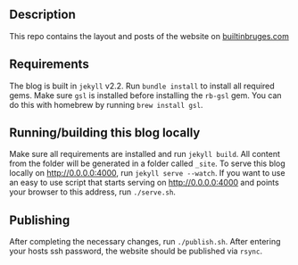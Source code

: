 ## Description

This repo contains the layout and posts of the website on [builtinbruges.com](http://www.builtinbruges.com)

## Requirements

The blog is built in `jekyll` v2.2. Run `bundle install` to install all required gems. Make sure `gsl` is installed before installing the `rb-gsl` gem. You can do this with homebrew by running `brew install gsl`.

## Running/building this blog locally

Make sure all requirements are installed and run `jekyll build`. All content from the folder will be generated in a folder called `_site`. To serve this blog locally on http://0.0.0.0:4000, run `jekyll serve --watch`. If you want to use an easy to use script that starts serving on http://0.0.0.0:4000 and points your browser to this address, run `./serve.sh`.

## Publishing

After completing the necessary changes, run `./publish.sh`. After entering your hosts ssh password, the website should be published via `rsync`.

